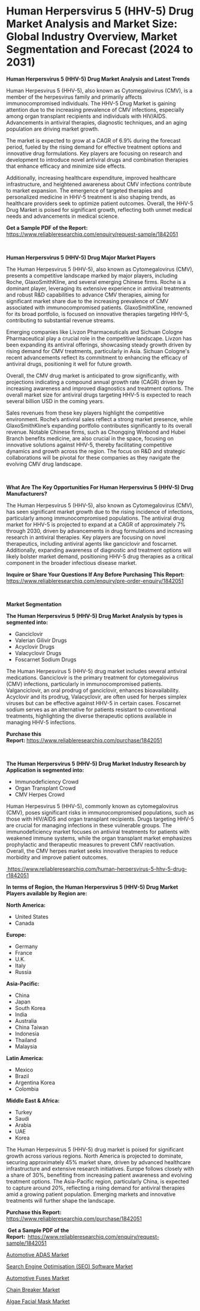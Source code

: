 <p><h1>Human Herpersvirus 5 (HHV-5) Drug Market Analysis and Market Size: Global Industry Overview, Market Segmentation and Forecast (2024 to 2031)</h1></p><p><strong>Human Herpersvirus 5 (HHV-5) Drug Market Analysis and Latest Trends</strong></p>
<p><p>Human Herpesvirus 5 (HHV-5), also known as Cytomegalovirus (CMV), is a member of the herpesvirus family and primarily affects immunocompromised individuals. The HHV-5 Drug Market is gaining attention due to the increasing prevalence of CMV infections, especially among organ transplant recipients and individuals with HIV/AIDS. Advancements in antiviral therapies, diagnostic techniques, and an aging population are driving market growth.</p><p>The market is expected to grow at a CAGR of 6.9% during the forecast period, fueled by the rising demand for effective treatment options and innovative drug formulations. Key players are focusing on research and development to introduce novel antiviral drugs and combination therapies that enhance efficacy and minimize side effects.</p><p>Additionally, increasing healthcare expenditure, improved healthcare infrastructure, and heightened awareness about CMV infections contribute to market expansion. The emergence of targeted therapies and personalized medicine in HHV-5 treatment is also shaping trends, as healthcare providers seek to optimize patient outcomes. Overall, the HHV-5 Drug Market is poised for significant growth, reflecting both unmet medical needs and advancements in medical science.</p></p>
<p><strong>Get a Sample PDF of the Report:&nbsp;</strong> <a href="https://www.reliableresearchiq.com/enquiry/request-sample/1842051?utm_campaign=1283&utm_medium=2&utm_source=Github&utm_content=ia&utm_term=16102024&utm_id=human-herpersvirus-5-hhv-5-drug">https://www.reliableresearchiq.com/enquiry/request-sample/1842051</a></p>
<p>&nbsp;</p>
<p><strong>Human Herpersvirus 5 (HHV-5) Drug Major Market Players</strong></p>
<p><p>The Human Herpesvirus 5 (HHV-5), also known as Cytomegalovirus (CMV), presents a competitive landscape marked by major players, including Roche, GlaxoSmithKline, and several emerging Chinese firms. Roche is a dominant player, leveraging its extensive experience in antiviral treatments and robust R&D capabilities to advance CMV therapies, aiming for significant market share due to the increasing prevalence of CMV associated with immunocompromised patients. GlaxoSmithKline, renowned for its broad portfolio, is focused on innovative therapies targeting HHV-5, contributing to substantial revenue streams.</p><p>Emerging companies like Livzon Pharmaceuticals and Sichuan Cologne Pharmaceutical play a crucial role in the competitive landscape. Livzon has been expanding its antiviral offerings, showcasing steady growth driven by rising demand for CMV treatments, particularly in Asia. Sichuan Cologne's recent advancements reflect its commitment to enhancing the efficacy of antiviral drugs, positioning it well for future growth.</p><p>Overall, the CMV drug market is anticipated to grow significantly, with projections indicating a compound annual growth rate (CAGR) driven by increasing awareness and improved diagnostics and treatment options. The overall market size for antiviral drugs targeting HHV-5 is expected to reach several billion USD in the coming years.</p><p>Sales revenues from these key players highlight the competitive environment. Roche’s antiviral sales reflect a strong market presence, while GlaxoSmithKline’s expanding portfolio contributes significantly to its overall revenue. Notable Chinese firms, such as Chongqing Winbond and Hubei Branch benefits medicine, are also crucial in the space, focusing on innovative solutions against HHV-5, thereby facilitating competitive dynamics and growth across the region. The focus on R&D and strategic collaborations will be pivotal for these companies as they navigate the evolving CMV drug landscape.</p></p>
<p>&nbsp;</p>
<p><strong>What Are The Key Opportunities For Human Herpersvirus 5 (HHV-5) Drug Manufacturers?</strong></p>
<p><p>The Human Herpesvirus 5 (HHV-5), also known as Cytomegalovirus (CMV), has seen significant market growth due to the rising incidence of infections, particularly among immunocompromised populations. The antiviral drug market for HHV-5 is projected to expand at a CAGR of approximately 7% through 2030, driven by advancements in drug formulations and increasing research in antiviral therapies. Key players are focusing on novel therapeutics, including antiviral agents like ganciclovir and foscarnet. Additionally, expanding awareness of diagnostic and treatment options will likely bolster market demand, positioning HHV-5 drug therapies as a critical component in the broader infectious disease market.</p></p>
<p><strong>Inquire or Share Your Questions If Any Before Purchasing This Report:</strong> <a href="https://www.reliableresearchiq.com/enquiry/pre-order-enquiry/1842051?utm_campaign=1283&utm_medium=2&utm_source=Github&utm_content=ia&utm_term=16102024&utm_id=human-herpersvirus-5-hhv-5-drug">https://www.reliableresearchiq.com/enquiry/pre-order-enquiry/1842051</a></p>
<p>&nbsp;</p>
<p><strong>Market Segmentation</strong></p>
<p><strong>The Human Herpersvirus 5 (HHV-5) Drug Market Analysis by types is segmented into:</strong></p>
<p><ul><li>Ganciclovir</li><li>Valerian Gilivir Drugs</li><li>Acyclovir Drugs</li><li>Valacyclovir Drugs</li><li>Foscarnet Sodium Drugs</li></ul></p>
<p><p>The Human Herpesvirus 5 (HHV-5) drug market includes several antiviral medications. Ganciclovir is the primary treatment for cytomegalovirus (CMV) infections, particularly in immunocompromised patients. Valganciclovir, an oral prodrug of ganciclovir, enhances bioavailability. Acyclovir and its prodrug, Valacyclovir, are often used for herpes simplex viruses but can be effective against HHV-5 in certain cases. Foscarnet sodium serves as an alternative for patients resistant to conventional treatments, highlighting the diverse therapeutic options available in managing HHV-5 infections.</p></p>
<p><strong>Purchase this Report:&nbsp;</strong><a href="https://www.reliableresearchiq.com/purchase/1842051?utm_campaign=1283&utm_medium=2&utm_source=Github&utm_content=ia&utm_term=16102024&utm_id=human-herpersvirus-5-hhv-5-drug">https://www.reliableresearchiq.com/purchase/1842051</a></p>
<p>&nbsp;</p>
<p><strong>The Human Herpersvirus 5 (HHV-5) Drug Market Industry Research by Application is segmented into:</strong></p>
<p><ul><li>Immunodeficiency Crowd</li><li>Organ Transplant Crowd</li><li>CMV Herpes Crowd</li></ul></p>
<p><p>Human Herpesvirus 5 (HHV-5), commonly known as cytomegalovirus (CMV), poses significant risks in immunocompromised populations, such as those with HIV/AIDS and organ transplant recipients. Drugs targeting HHV-5 are crucial for managing infections in these vulnerable groups. The immunodeficiency market focuses on antiviral treatments for patients with weakened immune systems, while the organ transplant market emphasizes prophylactic and therapeutic measures to prevent CMV reactivation. Overall, the CMV herpes market seeks innovative therapies to reduce morbidity and improve patient outcomes.</p></p>
<p><a href="https://www.reliableresearchiq.com/human-herpersvirus-5-hhv-5-drug-r1842051?utm_campaign=1283&utm_medium=2&utm_source=Github&utm_content=ia&utm_term=16102024&utm_id=human-herpersvirus-5-hhv-5-drug">&nbsp;https://www.reliableresearchiq.com/human-herpersvirus-5-hhv-5-drug-r1842051</a></p>
<p><strong>In terms of Region, the Human Herpersvirus 5 (HHV-5) Drug Market Players available by Region are:</strong></p>
<p>
    <p> <strong> North America: </strong>
        <ul>
            <li>United States</li>
            <li>Canada</li>
        </ul>
        </p> 
    <p> <strong> Europe: </strong>
        <ul>
            <li>Germany</li>
            <li>France</li>
            <li>U.K.</li>
            <li>Italy</li>
            <li>Russia</li>
        </ul>
        </p> 
    <p> <strong> Asia-Pacific: </strong>
        <ul>
            <li>China</li>
            <li>Japan</li>
            <li>South Korea</li>
            <li>India</li>
            <li>Australia</li>
            <li>China Taiwan</li>
            <li>Indonesia</li>
            <li>Thailand</li>
            <li>Malaysia</li>
        </ul>
        </p> 
    <p> <strong> Latin America: </strong>
        <ul>
            <li>Mexico</li>
            <li>Brazil</li>
            <li>Argentina Korea</li>
            <li>Colombia</li>
        </ul>
        </p> 
    <p> <strong> Middle East & Africa: </strong>
        <ul>
            <li>Turkey</li>
            <li>Saudi</li>
            <li>Arabia</li>
            <li>UAE</li>
            <li>Korea</li>
        </ul>
    </p>
    </p>
<p><p>The Human Herpesvirus 5 (HHV-5) drug market is poised for significant growth across various regions. North America is projected to dominate, securing approximately 45% market share, driven by advanced healthcare infrastructure and extensive research initiatives. Europe follows closely with a share of 30%, benefiting from increasing patient awareness and evolving treatment options. The Asia-Pacific region, particularly China, is expected to capture around 20%, reflecting a rising demand for antiviral therapies amid a growing patient population. Emerging markets and innovative treatments will further shape the landscape.</p></p>
<p><strong>Purchase this Report: </strong><a href="https://www.reliableresearchiq.com/purchase/1842051?utm_campaign=1283&utm_medium=2&utm_source=Github&utm_content=ia&utm_term=16102024&utm_id=human-herpersvirus-5-hhv-5-drug">https://www.reliableresearchiq.com/purchase/1842051</a></p>
<p>&nbsp;<strong>Get a Sample PDF of the Report:&nbsp;&nbsp;</strong><a href="https://www.reliableresearchiq.com/enquiry/request-sample/1842051?utm_campaign=1283&utm_medium=2&utm_source=Github&utm_content=ia&utm_term=16102024&utm_id=human-herpersvirus-5-hhv-5-drug">https://www.reliableresearchiq.com/enquiry/request-sample/1842051</a></p>
<p><strong></strong></p>
<p><p><a href="https://www.linkedin.com/pulse/automotive-adas-market-overview-regional-outlook-competitive-k2ogf?utm_campaign=1283&utm_medium=2&utm_source=Github&utm_content=ia&utm_term=16102024&utm_id=human-herpersvirus-5-hhv-5-drug">Automotive ADAS Market</a></p><p><a href="https://github.com/dowsegmspivadlk/Market-Research-Report-List-1/blob/main/search-engine-optimisation-seo-software-market.md?utm_campaign=1283&utm_medium=2&utm_source=Github&utm_content=ia&utm_term=16102024&utm_id=human-herpersvirus-5-hhv-5-drug">Search Engine Optimisation (SEO) Software Market</a></p><p><a href="https://www.linkedin.com/pulse/automotive-fuses-market-size-share-growth-analysis-type-application-9u4jf?utm_campaign=1283&utm_medium=2&utm_source=Github&utm_content=ia&utm_term=16102024&utm_id=human-herpersvirus-5-hhv-5-drug">Automotive Fuses Market</a></p><p><a href="https://issuu.com/reportprime-2/docs/chain-breaker-market-size-2030.pptx_a70358d1b5ebd9?utm_campaign=1283&utm_medium=2&utm_source=Github&utm_content=ia&utm_term=16102024&utm_id=human-herpersvirus-5-hhv-5-drug">Chain Breaker Market</a></p><p><a href="https://github.com/fosters9adames/Market-Research-Report-List-1/blob/main/algae-facial-mask-market.md?utm_campaign=1283&utm_medium=2&utm_source=Github&utm_content=ia&utm_term=16102024&utm_id=human-herpersvirus-5-hhv-5-drug">Algae Facial Mask Market</a></p></p>